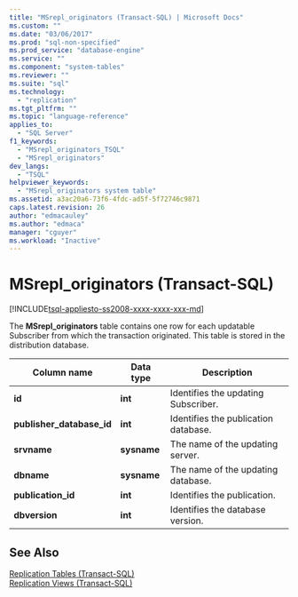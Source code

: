 ```yaml
---
title: "MSrepl_originators (Transact-SQL) | Microsoft Docs"
ms.custom: ""
ms.date: "03/06/2017"
ms.prod: "sql-non-specified"
ms.prod_service: "database-engine"
ms.service: ""
ms.component: "system-tables"
ms.reviewer: ""
ms.suite: "sql"
ms.technology: 
  - "replication"
ms.tgt_pltfrm: ""
ms.topic: "language-reference"
applies_to: 
  - "SQL Server"
f1_keywords: 
  - "MSrepl_originators_TSQL"
  - "MSrepl_originators"
dev_langs: 
  - "TSQL"
helpviewer_keywords: 
  - "MSrepl_originators system table"
ms.assetid: a3ac20a6-73f6-4fdc-ad5f-5f72746c9871
caps.latest.revision: 26
author: "edmacauley"
ms.author: "edmaca"
manager: "cguyer"
ms.workload: "Inactive"
---
```

# MSrepl_originators (Transact-SQL)
[!INCLUDE[tsql-appliesto-ss2008-xxxx-xxxx-xxx-md](../../includes/tsql-appliesto-ss2008-xxxx-xxxx-xxx-md.md)]

  The **MSrepl_originators** table contains one row for each updatable Subscriber from which the transaction originated. This table is stored in the distribution database.  
  
|Column name|Data type|Description|  
|-----------------|---------------|-----------------|  
|**id**|**int**|Identifies the updating Subscriber.|  
|**publisher_database_id**|**int**|Identifies the publication database.|  
|**srvname**|**sysname**|The name of the updating server.|  
|**dbname**|**sysname**|The name of the updating database.|  
|**publication_id**|**int**|Identifies the publication.|  
|**dbversion**|**int**|Identifies the database version.|  
  
## See Also  
 [Replication Tables &#40;Transact-SQL&#41;](../../relational-databases/system-tables/replication-tables-transact-sql.md)   
 [Replication Views &#40;Transact-SQL&#41;](../../relational-databases/system-views/replication-views-transact-sql.md)  
  
  
